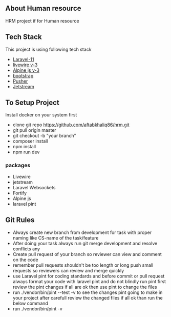 

## About Human resource  

HRM project if for Human resource  


## Tech Stack

This project is using following tech stack
- [Laravel-11](https://laravel.com/)
- [livewire v-3](https://laravel-livewire.com/)
- [Alpine js v-3](https://alpinejs.dev/)
- [ bootstrap](https://getbootstrap.com/docs/5.2)
- [Pusher](https://pusher.com/)
- [Jetstream](https://jetstream.laravel.com/)

## To Setup Project

Install docker on your system  first 

- clone git repo https://github.com/aftabkhaliq86/hrm.git
- git pull origin master
- git checkout -b "your branch"
- composer install
- npm install
- npm run dev


### packages

- Livewire
- jetstream
- Laravel Websockets
- Fortify
- Alpine js
- laravel pint

## Git Rules
- Always  create new branch from development for task with proper naming like  CS-name of the task/feature
- After doing  your task   always  run git merge development and resolve  conflicts any
- Create pull request of your branch so  reviewer can view and comment on the code
- remember pull requests  shouldn't  be too length or long  push small requests so reviewers can review and merge quickly
- use Laravel pint for coding standards and before commit or pull request always format your code with laravel pint and do not blindly run pint first review the pint changes  if all are ok then use pint to change the files 
- run ./vendor/bin/pint --test -v to see the changes pint going to make in your project after carefull review the changed files if all ok than run the below command 
- run ./vendor/bin/pint -v
